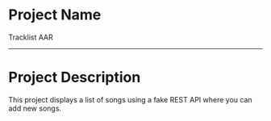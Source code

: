 # Project Name

Tracklist AAR
***

# Project Description

This project displays a list of songs using a fake REST API where you can add new songs.
